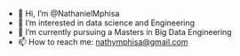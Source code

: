- 👋 Hi, I’m @NathanielMphisa
- 👀 I’m interested in data science and Engineering
- 🌱 I’m currently pursuing a Masters in Big Data Engineering
- 📫 How to reach me: nathymphisa@gmail.com

<!---
NathanielMphisa/NathanielMphisa is a ✨ special ✨ repository because its `README.md` (this file) appears on your GitHub profile.
You can click the Preview link to take a look at your changes.
--->
